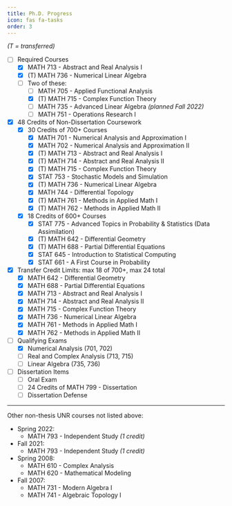 ```yaml
---
title: Ph.D. Progress
icon: fas fa-tasks
order: 3
---
```


*(T = transferred)*

- [ ] Required Courses
  - [x] MATH 713 - Abstract and Real Analysis I
  - [x] (T) MATH 736 - Numerical Linear Algebra
  - [ ] Two of these:
    - [ ] MATH 705 - Applied Functional Analysis
    - [x] (T) MATH 715 - Complex Function Theory
    - [ ] MATH 735 - Advanced Linear Algebra *(planned Fall 2022)*
    - [ ] MATH 751 - Operations Research I

- [x] 48 Credits of Non-Dissertation Coursework
  - [x] 30 Credits of 700+ Courses
    - [x] MATH 701 - Numerical Analysis and Approximation I
    - [x] MATH 702 - Numerical Analysis and Approximation II
    - [x] (T) MATH 713 - Abstract and Real Analysis I
    - [x] (T) MATH 714 - Abstract and Real Analysis II
    - [x] (T) MATH 715 - Complex Function Theory
    - [x] STAT 753 - Stochastic Models and Simulation
    - [x] (T) MATH 736 - Numerical Linear Algebra
    - [x] MATH 744 - Differential Topology
    - [x] (T) MATH 761 - Methods in Applied Math I
    - [x] (T) MATH 762 - Methods in Applied Math II
  - [x] 18 Credits of 600+ Courses
    - [x] STAT 775 - Advanced Topics in Probability & Statistics (Data Assimilation)
    - [x] (T) MATH 642 - Differential Geometry
    - [x] (T) MATH 688 - Partial Differential Equations
    - [x] STAT 645 - Introduction to Statistical Computing
    - [x] STAT 661 - A First Course in Probability

- [x] Transfer Credit Limits: max 18 of 700+, max 24 total
  - [x] MATH 642 - Differential Geometry
  - [x] MATH 688 - Partial Differential Equations
  - [x] MATH 713 - Abstract and Real Analysis I
  - [x] MATH 714 - Abstract and Real Analysis II
  - [x] MATH 715 - Complex Function Theory
  - [x] MATH 736 - Numerical Linear Algebra
  - [x] MATH 761 - Methods in Applied Math I
  - [x] MATH 762 - Methods in Applied Math II

- [ ] Qualifying Exams
  - [x] Numerical Analysis (701, 702)
  - [ ] Real and Complex Analysis (713, 715)
  - [ ] Linear Algebra (735, 736)

- [ ] Dissertation Items
  - [ ] Oral Exam
  - [ ] 24 Credits of MATH 799 - Dissertation
  - [ ] Dissertation Defense

---

Other non-thesis UNR courses not listed above:
- Spring 2022:
  - MATH 793 - Independent Study *(1 credit)*
- Fall 2021:
  - MATH 793 - Independent Study *(1 credit)*
- Spring 2008:
  - MATH 610 - Complex Analysis
  - MATH 620 - Mathematical Modeling
- Fall 2007:
  - MATH 731 - Modern Algebra I
  - MATH 741 - Algebraic Topology I

